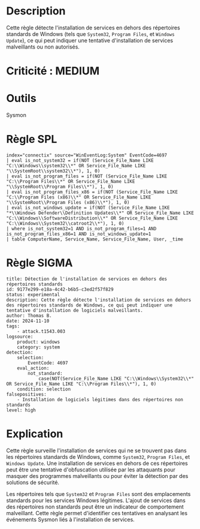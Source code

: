 # Description

Cette règle détecte l'installation de services en dehors des répertoires standards de Windows (tels que `System32`, `Program Files`, et `Windows Update`), ce qui peut indiquer une tentative d'installation de services malveillants ou non autorisés.

# Criticité : **MEDIUM**

# Outils

Sysmon

# Règle SPL

```
index="connectix" source="WinEventLog:System" EventCode=4697
| eval is_not_system32 = if(NOT (Service_File_Name LIKE "C:\\Windows\\system32\\*" OR Service_File_Name LIKE "\\SystemRoot\\system32\\*"), 1, 0)
| eval is_not_program_files = if(NOT (Service_File_Name LIKE "C:\\Program Files\\*" OR Service_File_Name LIKE "\\SystemRoot\\Program Files\\*"), 1, 0)
| eval is_not_program_files_x86 = if(NOT (Service_File_Name LIKE "C:\\Program Files (x86)\\*" OR Service_File_Name LIKE "\\SystemRoot\\Program Files (x86)\\*"), 1, 0)
| eval is_not_windows_update = if(NOT (Service_File_Name LIKE "*\\Windows Defender\\Definition Updates\\*" OR Service_File_Name LIKE "C:\\Windows\\SoftwareDistribution\\*" OR Service_File_Name LIKE "C:\\Windows\\System32\\catroot2\\*"), 1, 0)
| where is_not_system32=1 AND is_not_program_files=1 AND is_not_program_files_x86=1 AND is_not_windows_update=1
| table ComputerName, Service_Name, Service_File_Name, User, _time
```

# Règle SIGMA

```
title: Détection de l'installation de services en dehors des répertoires standards
id: 9177e299-e18a-4c42-b6b5-c3ed2f57f829
status: experimental
description: Cette règle détecte l'installation de services en dehors des répertoires standards de Windows, ce qui peut indiquer une tentative d'installation de logiciels malveillants.
author: Thomas B.
date: 2024-11-10
tags:
    - attack.t1543.003
logsource:
    product: windows
    category: system
detection:
    selection:
        EventCode: 4697
    eval_action:
        not_standard:
            case(NOT(Service_File_Name LIKE "C:\\Windows\\System32\\*" OR Service_File_Name LIKE "C:\\Program Files\\*"), 1, 0)
    condition: selection
falsepositives:
    - Installation de logiciels légitimes dans des répertoires non standards
level: high
```

# Explication

Cette règle surveille l'installation de services qui ne se trouvent pas dans les répertoires standards de Windows, comme `System32`, `Program Files`, et `Windows Update`. Une installation de services en dehors de ces répertoires peut être une tentative d'obfuscation utilisée par les attaquants pour masquer des programmes malveillants ou pour éviter la détection par des solutions de sécurité.

Les répertoires tels que `System32` et `Program Files` sont des emplacements standards pour les services Windows légitimes. L'ajout de services dans des répertoires non standards peut être un indicateur de comportement malveillant. Cette règle permet d'identifier ces tentatives en analysant les événements Sysmon liés à l'installation de services.

